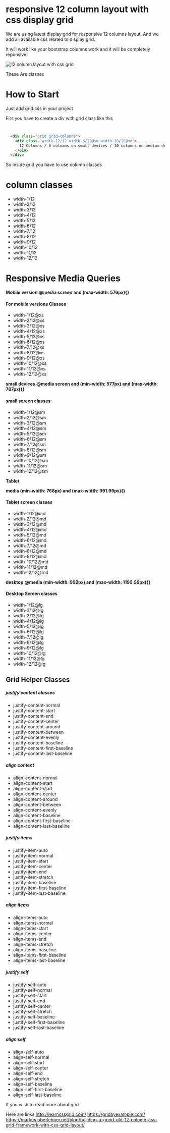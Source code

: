 <h1>responsive 12 column layout with css display grid</h1>

We are using latest display grid for responsive 12 columns layout. And we add all available css related to display:grid. 

It will work like your bootstrap columns work and it will be completely reponsive.

<img src="https://www.diigo.com/item/image/4vndp/cprv?size=o" alt="12 column layout with css grid">

These Are classes

# How to Start
Just add grid.css in your project

Firs you have to create a div with grid class like this
```html


  <div class="grid grid-columns">
    <div class="width-12/12 width-6/12@sm width-10/12@md">
      12 Columns / 6 columns on small devices / 10 columns on medium device
    </div>
  </div> 

```


So inside grid you have to use column classes

# column classes
<ul>
    <li>width-1/12</li>
    <li>width-2/12</li>
    <li>width-3/12</li>
    <li>width-4/12</li>
    <li>width-5/12</li>
    <li>width-6/12</li>
    <li>width-7/12</li>
    <li>width-8/12</li>
    <li>width-9/12</li>
    <li>width-10/12</li>
    <li>width-11/12</li>
    <li>width-12/12</li>
</ul>

# Responsive Media Queries

<strong>Mobile version</strong>
<b>@media screen and (max-width: 576px){}</b>

<h4>For mobile versions Classes</h4>
<ul>
    <li>width-1/12@xs</li>
    <li>width-2/12@xs</li>
    <li>width-3/12@xs</li>
    <li>width-4/12@xs</li>
    <li>width-5/12@xs</li>
    <li>width-6/12@xs</li>
    <li>width-7/12@xs</li>
    <li>width-8/12@xs</li>
    <li>width-9/12@xs</li>
    <li>width-10/12@xs</li>
    <li>width-11/12@xs</li>
    <li>width-12/12@xs</li>
</ul>

<strong>small devices</strong>
<b>@media screen and (min-width: 577px) and (max-width: 767px){}</b>

<h4>small screen classes</h4>
<ul>
    <li>width-1/12@sm</li>
    <li>width-2/12@sm</li>
    <li>width-3/12@sm</li>
    <li>width-4/12@sm</li>
    <li>width-5/12@sm</li>
    <li>width-6/12@sm</li>
    <li>width-7/12@sm</li>
    <li>width-8/12@sm</li>
    <li>width-9/12@sm</li>
    <li>width-10/12@sm</li>
    <li>width-11/12@sm</li>
    <li>width-12/12@sm</li>
</ul>

<strong>Tablet</strong>

<b>media (min-width: 768px) and (max-width: 991.99px){}</b>

<h4>Tablet screen classes</h4>
<ul>
    <li>width-1/12@md</li>
    <li>width-2/12@md</li>
    <li>width-3/12@md</li>
    <li>width-4/12@md</li>
    <li>width-5/12@md</li>
    <li>width-6/12@md</li>
    <li>width-7/12@md</li>
    <li>width-8/12@md</li>
    <li>width-9/12@md</li>
    <li>width-10/12@md</li>
    <li>width-11/12@md</li>
    <li>width-12/12@md</li>
</ul>

<strong>desktop</strong>
<b>@media (min-width: 992px) and (max-width: 1199.99px){}</b>

<h4>Desktop Screen classes</h4>
<ul>
    <li>width-1/12@lg</li>
    <li>width-2/12@lg</li>
    <li>width-3/12@lg</li>
    <li>width-4/12@lg</li>
    <li>width-5/12@lg</li>
    <li>width-6/12@lg</li>
    <li>width-7/12@lg</li>
    <li>width-8/12@lg</li>
    <li>width-9/12@lg</li>
    <li>width-10/12@lg</li>
    <li>width-11/12@lg</li>
    <li>width-12/12@lg</li>
</ul>


<h2>Grid Helper Classes</h2>

<h5>justify content classes</h5>
<ul>
    <li>justify-content-normal</li>
    <li>justify-content-start</li>
    <li>justify-content-end</li>
    <li>justify-content-center</li>
    <li>justify-content-around</li>
    <li>justify-content-between</li>
    <li>justify-content-evenly</li>
    <li>justify-content-baseline</li>
    <li>justify-content-first-baseline</li>
    <li>justify-content-last-baseline</li>
</ul>


<h5>align content</h5>
<ul>
    <li>align-content-normal</li>
    <li>align-content-start</li>
    <li>align-content-start</li>
    <li>align-content-center</li>
    <li>align-content-around</li>
    <li>align-content-between</li>
    <li>align-content-evenly</li>
    <li>align-content-baseline</li>
    <li>align-content-first-baseline</li>
    <li>align-content-last-baseline</li>
</ul>


<h5>justify items</h5>
<ul>
    <li>justify-item-auto</li>
    <li>justify-item-normal</li>
    <li>justify-item-start</li>
    <li>justify-item-center</li>
    <li>justify-item-end</li>
    <li>justify-item-stretch</li>
    <li>justify-item-baseline</li>
    <li>justify-item-first-baseline</li>
    <li>justify-item-last-baseline</li>
</ul>


<h5>align items</h5>
<ul>
    <li>align-items-auto</li>
    <li>align-items-normal</li>
    <li>align-items-start</li>
    <li>align-items-center</li>
    <li>align-items-end</li>
    <li>align-items-stretch</li>
    <li>align-items-baseline</li>
    <li>align-items-first-baseline</li>
    <li>align-items-last-baseline</li>
</ul>

<h5>justify self</h5>
<ul>
    <li>justify-self-auto</li>
    <li>justify-self-normal</li>
    <li>justify-self-start</li>
    <li>justify-self-end</li>
    <li>justify-self-center</li>
    <li>justify-self-stretch</li>
    <li>justify-self-baseline</li>
    <li>justify-self-first-baseline</li>
    <li>justify-self-last-baseline</li>
</ul>


<h5>align self</h5>
<ul>
    <li>align-self-auto</li>
    <li>align-self-normal</li>
    <li>align-self-start</li>
    <li>align-self-center</li>
    <li>align-self-end</li>
    <li>align-self-stretch</li>
    <li>align-self-baseline</li>
    <li>align-self-first-baseline</li>
    <li>align-self-last-baseline</li>
</ul>


<p>If you wish to read more about grid</p>

Here are links
http://learncssgrid.com/
https://gridbyexample.com/
https://markus.oberlehner.net/blog/building-a-good-old-12-column-css-grid-framework-with-css-grid-layout/

